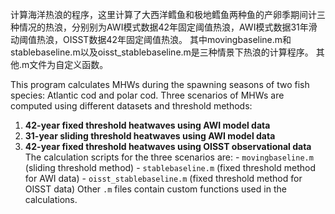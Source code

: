 计算海洋热浪的程序，这里计算了大西洋鳕鱼和极地鳕鱼两种鱼的产卵季期间计三种情况的热浪，分别别为AWI模式数据42年固定阈值热浪，AWI模式数据31年滑动阈值热浪，OISST数据42年固定阈值热浪。
其中movingbaseline.m和stablebaseline.m以及oisst_stablebaseline.m是三种情景下热浪的计算程序。
其他.m文件为自定义函数。

This program calculates MHWs during the spawning seasons of two fish species: Atlantic cod and polar cod. Three scenarios of MHWs are computed using different datasets and threshold methods: 
1. **42-year fixed threshold heatwaves using AWI model data** 
2. **31-year sliding threshold heatwaves using AWI model data** 
3. **42-year fixed threshold heatwaves using OISST observational data** 
The calculation scripts for the three scenarios are: - `movingbaseline.m` (sliding threshold method) - `stablebaseline.m` (fixed threshold method for AWI data) - `oisst_stablebaseline.m` (fixed threshold method for OISST data) Other `.m` files contain custom functions used in the calculations. 
